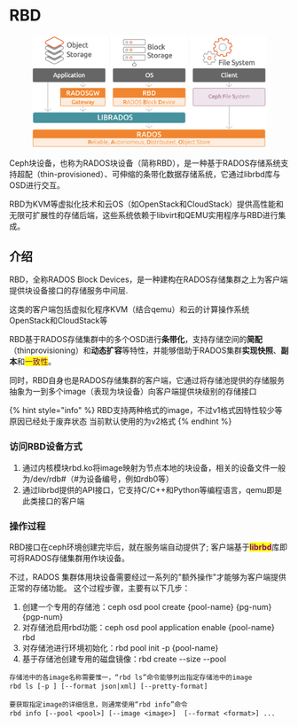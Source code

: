 # RBD

<figure><img src="../../../../.gitbook/assets/image (4).png" alt=""><figcaption></figcaption></figure>

Ceph块设备，也称为RADOS块设备（简称RBD），是一种基于RADOS存储系统支持超配（thin-provisioned）、可伸缩的条带化数据存储系统，它通过librbd库与OSD进行交互。

RBD为KVM等虚拟化技术和云OS（如OpenStack和CloudStack）提供高性能和无限可扩展性的存储后端，这些系统依赖于libvirt和QEMU实用程序与RBD进行集成。

## 介绍

RBD，全称RADOS Block Devices，是一种建构在RADOS存储集群之上为客户端提供块设备接口的存储服务中间层.

这类的客户端包括虚拟化程序KVM（结合qemu）和云的计算操作系统OpenStack和CloudStack等

RBD基于RADOS存储集群中的多个OSD进行**条带化**，支持存储空间的**简配**（thinprovisioning）和**动态扩容**等特性，并能够借助于RADOS集群**实现快照**、**副本**和<mark style="color:purple;">一致性</mark>。

同时，RBD自身也是RADOS存储集群的客户端，它通过将存储池提供的存储服务抽象为一到多个image（表现为块设备）向客户端提供块级别的存储接口&#x20;

{% hint style="info" %}
RBD支持两种格式的image，不过v1格式因特性较少等原因已经处于废弃状态 当前默认使用的为v2格式
{% endhint %}

### 访问RBD设备方式

1. 通过内核模块rbd.ko将image映射为节点本地的块设备，相关的设备文件一般为/dev/rdb#（#为设备编号，例如rdb0等）&#x20;
2. 通过librbd提供的API接口，它支持C/C++和Python等编程语言，qemu即是此类接口的客户端

### 操作过程

RBD接口在ceph环境创建完毕后，就在服务端自动提供了; 客户端基于<mark style="color:purple;">**librbd**</mark>库即可将RADOS存储集群用作块设备。

不过，RADOS 集群体用块设备需要经过一系列的"额外操作"才能够为客户端提供正常的存储功能。 这个过程步骤，主要有以下几步：

1. 创建一个专用的存储池：ceph osd pool create {pool-name} {pg-num} {pgp-num}&#x20;
2. 对存储池启用rbd功能：ceph osd pool application enable {pool-name} rbd
3. 对存储池进行环境初始化：rbd pool init -p {pool-name}
4. 基于存储池创建专用的磁盘镜像：rbd create --size --pool

```
存储池中的各image名称需要惟一，“rbd ls”命令能够列出指定存储池中的image 
rbd ls [-p ] [--format json|xml] [--pretty-format]

要获取指定image的详细信息，则通常使用“rbd info”命令
rbd info [--pool <pool>] [--image <image>]  [--format <format>] ...
```
